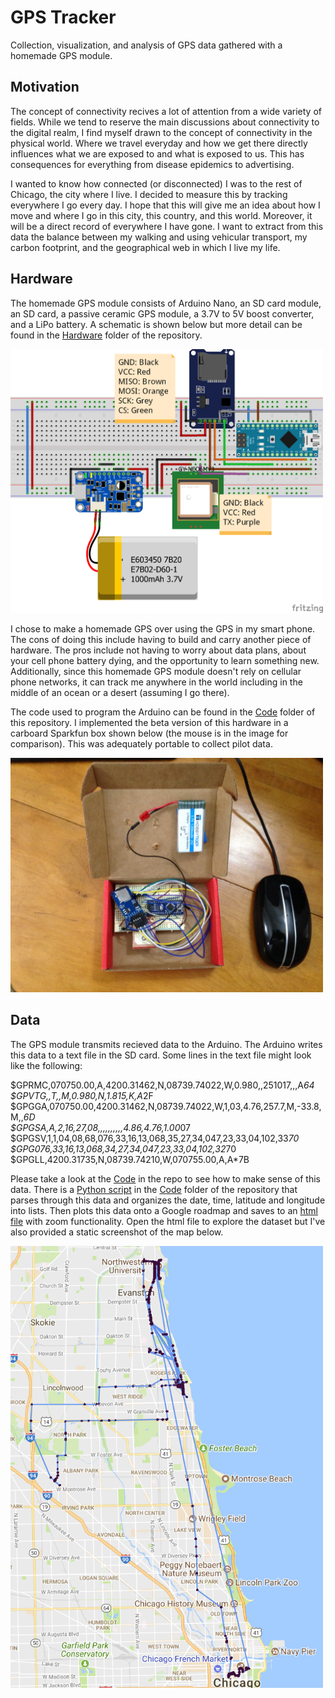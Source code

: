 # GPS Tracker
Collection, visualization, and analysis of GPS data gathered with a homemade GPS module.

## Motivation
The concept of connectivity recives a lot of attention from a wide variety of fields. While we tend to reserve the main discussions about connectivity to the digital realm, I find myself drawn to the concept of connectivity in the physical world. Where we travel everyday and how we get there directly influences what we are exposed to and what is exposed to us. This has consequences for everything from disease epidemics to advertising.  

I wanted to know how connected (or disconnected) I was to the rest of Chicago, the city where I live. I decided to measure this by tracking everywhere I go every day. I hope that this will give me an idea about how I move and where I go in this city, this country, and this world. Moreover, it will be a direct record of everywhere I have gone. I want to extract from this data the balance between my walking and using vehicular transport, my carbon footprint, and the geographical web in which I live my life. 

## Hardware
The homemade GPS module consists of Arduino Nano, an SD card module, an SD card, a passive ceramic GPS module, a 3.7V to 5V boost converter, and a LiPo battery. A schematic is shown below but more detail can be found in the [Hardware](https://github.com/MiningMyBusiness/GPSTracker/raw/master/Hardware) folder of the repository.

<img src="https://github.com/MiningMyBusiness/GPSTracker/raw/master/Hardware/GPSSchematic_bb.png" width="500">

I chose to make a homemade GPS over using the GPS in my smart phone. The cons of doing this include having to build and carry another piece of hardware. The pros include not having to worry about data plans, about your cell phone battery dying, and the opportunity to learn something new. Additionally, since this homemade GPS module doesn't rely on cellular phone networks, it can track me anywhere in the world including in the middle of an ocean or a desert (assuming I go there). 

The code used to program the Arduino can be found in the [Code](https://github.com/MiningMyBusiness/GPSTracker/raw/master/Code) folder of this repository. I implemented the beta version of this hardware in a carboard Sparkfun box shown below (the mouse is in the image for comparison). This was adequately portable to collect pilot data. 

<img src="https://github.com/MiningMyBusiness/GPSTracker/raw/master/Hardware/boxOpen.JPG" width="500">

## Data
The GPS module transmits recieved data to the Arduino. The Arduino writes this data to a text file in the SD card. Some lines in the text file might look like the following:

$GPRMC,070750.00,A,4200.31462,N,08739.74022,W,0.980,,251017,,,A*64 <br />
$GPVTG,,T,,M,0.980,N,1.815,K,A*2F <br />
$GPGGA,070750.00,4200.31462,N,08739.74022,W,1,03,4.76,257.7,M,-33.8,M,,*6D <br />
$GPGSA,A,2,16,27,08,,,,,,,,,,4.86,4.76,1.00*07 <br />
$GPGSV,1,1,04,08,68,076,33,16,13,068,35,27,34,047,23,33,04,102,33*70 <br />
$GPG076,33,16,13,068,34,27,34,047,23,33,04,102,32*70 <br />
$GPGLL,4200.31735,N,08739.74210,W,070755.00,A,A*7B <br />

Please take a look at the [Code](https://github.com/MiningMyBusiness/GPSTracker/raw/master/Code) in the repo to see how to make sense of this data. There is a [Python script](https://github.com/MiningMyBusiness/GPSTracker/raw/master/Code/gpsDataExtractor.py) in the [Code](https://github.com/MiningMyBusiness/GPSTracker/raw/master/Code) folder of the repository that parses through this data and organizes the date, time, latitude and longitude into lists. Then plots this data onto a Google roadmap and saves to an [html file](https://rawgit.com/MiningMyBusiness/GPSTracker/master/Results/mymap.html) with zoom functionality. Open the html file to explore the dataset but I've also provided a static screenshot of the map below. 

<img src="https://github.com/MiningMyBusiness/GPSTracker/raw/master/Results/mapImg.png" width="500">

